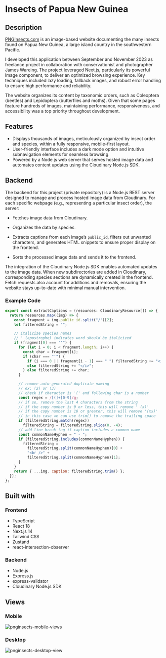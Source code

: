 # Insects of Papua New Guinea

## Description

[PNGInsects.com](https://www.pnginsects.com/) is an image-based website documenting the many insects found on Papua New Guinea, a large island country in the southwestern Pacific.

I developed this application between September and November 2023 as freelance project in collaboration with conservationist and photographer James Wareing. The project leveraged Next.js, particularly its powerful Image component, to deliver an optimized browsing experience. Key techniques included lazy loading, fallback images, and robust error handling to ensure high performance and reliability.

The website organizes its content by taxonomic orders, such as Coleoptera (beetles) and Lepidoptera (butterflies and moths). Given that some pages feature hundreds of images, maintaining performance, responsiveness, and accessibility was a top priority throughout development.

## Features

- Displays thousands of images, meticulously organized by insect order and species, within a fully responsive, mobile-first layout.
- User-friendly interface includes a dark mode option and intuitive subnavigation elements for seamless browsing.
- Powered by a Node.js web server that serves hosted image data and automates content updates using the Cloudinary Node.js SDK.

## Backend

The backend for this project (private repository) is a Node.js REST server designed to manage and process hosted image data from Cloudinary. For each specific webpage (e.g., representing a particular insect order), the server:

- Fetches image data from Cloudinary.

- Organizes the data by species.

- Extracts captions from each image’s `public_id`, filters out unwanted characters, and generates HTML snippets to ensure proper display on the frontend.

- Sorts the processed image data and sends it to the frontend.

The integration of the Cloudinary Node.js SDK enables automated updates to the image data. When new subdirectories are added in Cloudinary, corresponding species sections are dynamically created in the frontend. Fetch requests also account for additions and removals, ensuring the website stays up-to-date with minimal manual intervention.

### Example Code

```js
export const extractCaptions = (resources: CloudinaryResource[]) => {
  return resources.map((img) => {
    const fragment = img.public_id.split("/")[2];
    let filteredString = "";

    // italicize species names
    // ' (apostrophe) indicates word should be italicized
    if (fragment[0] === "'") {
      for (let i = 0; i < fragment.length; i++) {
        const char = fragment[i];
        if (char === "'") {
          if (i === 0 || fragment[i - 1] === " ") filteredString += "<i>";
          else filteredString += "</i>";
        } else filteredString += char;
      }

      // remove auto-generated duplicate naming
      // ex: (2) or (3)
      // check if character is '(' and following char is a number
      const regex = /[(]+[0-9]/g;
      // if so, remove the last 4 characters from the string
      // if the copy number is 9 or less, this will remove ' (x)'
      // if the copy number is 10 or greater, this will remove '(xx)'
      // in this case we can use trim() to remove the trailing space
      if (filteredString.match(regex))
        filteredString = filteredString.slice(0, -4);
      // add line break tag if caption includes a common name
      const commonNameHyphen = " - ";
      if (filteredString.includes(commonNameHyphen)) {
        filteredString =
          filteredString.split(commonNameHyphen)[0] +
          "<br />" +
          filteredString.split(commonNameHyphen)[1];
      }
    }
    return { ...img, caption: filteredString.trim() };
  });
};
```

## Built with

### Frontend

- TypeScript
- React 18
- Next.js 14
- Tailwind CSS
- Zustand
- react-intersection-observer

### Backend

- Node.js
- Express.js
- express-validator
- Cloudinary Node.js SDK

## Views

### Mobile

![pnginsects-mobile-views](https://github.com/user-attachments/assets/124596a4-5ab8-406b-b916-eb977694cc52)

### Desktop

![pnginsects-desktop-view](https://github.com/user-attachments/assets/42e2dd84-13b4-44b8-864d-82f36cc762e3)
